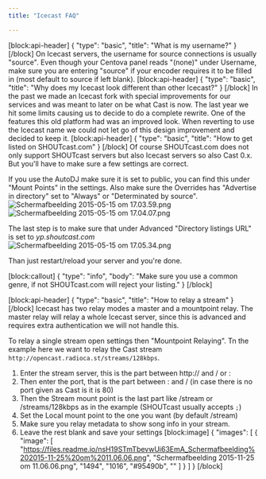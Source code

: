 ```yaml
---
title: "Icecast FAQ"

---
```

[block:api-header]
{
  "type": "basic",
  "title": "What is my username?"
}
[/block]
On Icecast servers, the username for source connections is usually "source". Even though your Centova panel reads "(none)" under Username, make sure you are entering "source" if your encoder requires it to be filled in (most default to source if left blank).
[block:api-header]
{
  "type": "basic",
  "title": "Why does my Icecast look different than other Icecast?"
}
[/block]
In the past we made an Icecast fork with special improvements for our services and was meant to later on be what Cast is now. The last year we hit some limits causing us to decide to do a complete rewrite. One of the features this old platform had was an improved look. When reverting to use the Icecast name we could not let go of this design improvement and decided to keep it.
[block:api-header]
{
  "type": "basic",
  "title": "How to get listed on SHOUTcast.com"
}
[/block]
Of course SHOUTcast.com does not only support SHOUTcast servers but also Icecast servers so also Cast 0.x. But you'll have to make sure a few settings are correct.

If you use the AutoDJ make sure it is set to public, you can find this under "Mount Points" in the settings. Also make sure the Overrides has "Advertise in directory" set to "Always" or "Determinated by source".![Schermafbeelding 2015-05-15 om 17.03.59.png](https://i.imgur.com/YkffmFY.png)  ![Schermafbeelding 2015-05-15 om 17.04.07.png](https://i.imgur.com/q2kdQiG.png) 

The last step is to make sure that under Advanced "Directory listings URL" is set to *yp.shoutcast.com*
![Schermafbeelding 2015-05-15 om 17.05.34.png](https://i.imgur.com/nuX6VSl.png) 

Than just restart/reload your server and you're done.

[block:callout]
{
  "type": "info",
  "body": "Make sure you use a common genre, if not SHOUTcast.com will reject your listing."
}
[/block]

[block:api-header]
{
  "type": "basic",
  "title": "How to relay a stream"
}
[/block]
Icecast has two relay modes a master and a mountpoint relay. The master relay will relay a whole Icecast server, since this is advanced and requires extra authentication we will not handle this.

To relay a single stream open settings then "Mountpoint Relaying".
Tn the example here we want to relay the Cast stream `http://opencast.radioca.st/streams/128kbps`.

1) Enter the stream server, this is the part between http:// and / or : 
2) Then enter the port, that is the part between : and / (in case there is no port given as Cast is it is 80)
3) Then the Stream mount point is the last part like /stream or /streams/128kbps as in the example (SHOUTcast usually accepts `;`)
4) Set the Local mount point to the one you want (by default /stream)
5) Make sure you relay metadata to show song info in your stream.
6) Leave the rest blank and save your settings
[block:image]
{
  "images": [
    {
      "image": [
        "https://files.readme.io/nsH19STmTbevwUi63EmA_Schermafbeelding%202015-11-25%20om%2011.06.06.png",
        "Schermafbeelding 2015-11-25 om 11.06.06.png",
        "1494",
        "1016",
        "#95490b",
        ""
      ]
    }
  ]
}
[/block]